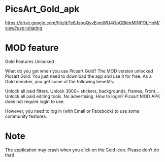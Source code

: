 # PicsArt_Gold_apk




https://drive.google.com/file/d/1e8JspoQyvEvntWU4OpGBkhrMINPOLHnM/view?usp=sharing


# MOD feature

Gold Features Unlocked

What do you get when you use Picsart Gold?
The MOD version  unlocked Picsart Gold. You just need to download the app and use it for free. As a Gold member, you get some of the following benefits:

Unlock all paid filters.
Unlock 3000+ stickers, backgrounds, frames, Front…
Unlock all paid editing tools.
No advertising.
How to login?
Picsart MOD APK does not require login to use.

However, you need to log in (with Email or Facebook) to use some community features.

# Note
The application may crash when you click on the Gold icon. Please don’t do that!
